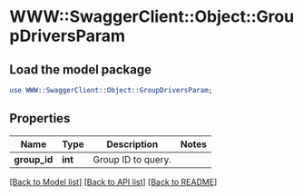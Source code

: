 # WWW::SwaggerClient::Object::GroupDriversParam

## Load the model package
```perl
use WWW::SwaggerClient::Object::GroupDriversParam;
```

## Properties
Name | Type | Description | Notes
------------ | ------------- | ------------- | -------------
**group_id** | **int** | Group ID to query. | 

[[Back to Model list]](../README.md#documentation-for-models) [[Back to API list]](../README.md#documentation-for-api-endpoints) [[Back to README]](../README.md)


